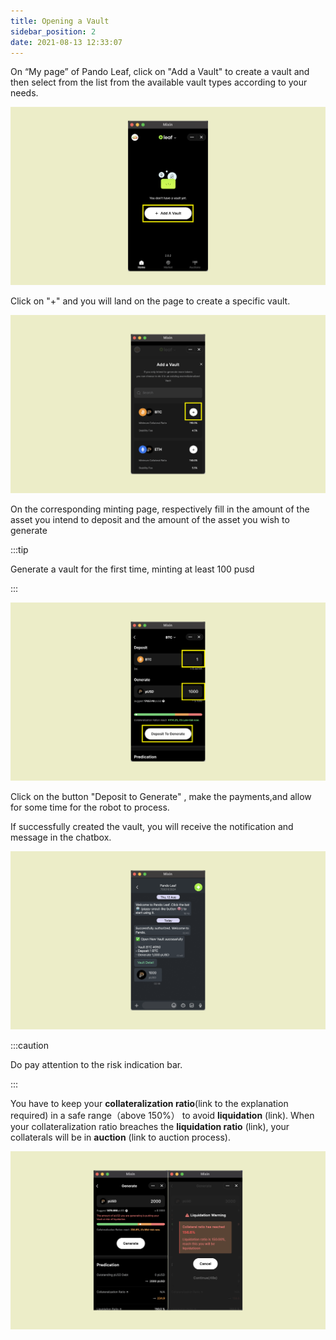 ```yaml
---
title: Opening a Vault  
sidebar_position: 2
date: 2021-08-13 12:33:07
---
```


On “My page” of Pando Leaf, click on "Add a Vault" to create a vault and then select from the list from the available vault types according to your needs. 

![](../assets/leaf-open-vault-p1.png)

Click on "+" and you will land on the page to create a specific vault. 

![](../assets/add-a-vault-p2.png)

On the corresponding minting page, respectively fill in the amount of the asset you intend to deposit and the amount of the asset you wish to generate

:::tip

Generate a vault for the first time, minting at least 100 pusd

:::

![](../assets/leaf-open-vault-p3.png)


Click on the button "Deposit to Generate" , make the payments,and allow for some time for the robot to process. 

If successfully created the vault, you will receive the notification and message in the chatbox. 

![](../assets/add-a-vault-p4.png)


:::caution

Do pay attention to the risk indication bar.

:::
 

You have to keep your **collateralization ratio**(link to the explanation required) in a safe range（above 150%） to avoid **liquidation** (link). When your collateralization ratio breaches the **liquidation ratio** (link), your collaterals will be in **auction** (link to auction process).  

![](../assets/add-a-vault-p5.png)


